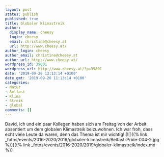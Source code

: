 ```yaml
---
layout: post
status: publish
published: true
title: Globaler Klimastreik
author:
  display_name: cheesy
  login: cheesy
  email: christine@cheesy.at
  url: http://www.cheesy.at/
author_login: cheesy
author_email: christine@cheesy.at
author_url: http://www.cheesy.at/
wordpress_id: 39801
wordpress_url: http://www.cheesy.at/?p=39801
date: '2019-09-20 13:13:14 +0100'
date_gmt: '2019-09-20 11:13:14 +0100'
categories:
- Natur
- Belfast
- Klima
- Streik
- global
comments: []
---
```

David, ich und ein paar Kollegen haben sich am Freitag von der Arbeit absentiert um dem globalen Klimastreik beizuwohnen. Ich war froh, dass echt viele Leute da waren, denn das Thema ist mir wichtig!
[![]({% link _fotos/events/2016-2020/2019/globaler-klimastreik/Belfast-Pride-004-2.jpg %})]({% link _fotos/events/2016-2020/2019/globaler-klimastreik/index.md %})
